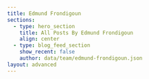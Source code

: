 ```yaml
---
title: Edmund Frondigoun
sections:
  - type: hero_section
    title: All Posts By Edmund Frondigoun
    align: center
  - type: blog_feed_section
    show_recent: false
    author: data/team/edmund-frondigoun.json
layout: advanced
---
```

